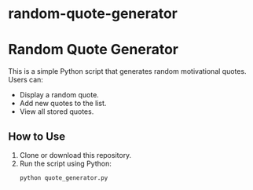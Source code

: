 # random-quote-generator

# Random Quote Generator

This is a simple Python script that generates random motivational quotes.  
Users can:
- Display a random quote.
- Add new quotes to the list.
- View all stored quotes.

## How to Use
1. Clone or download this repository.
2. Run the script using Python:
   ```bash
   python quote_generator.py
